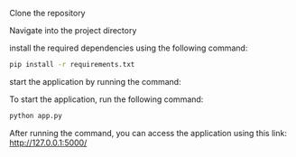 Clone the repository 

Navigate into the project directory

install the required dependencies using the following command:

```bash
pip install -r requirements.txt
```

start the application by running the command:

To start the application, run the following command:

```bash
python app.py
```

After running the command, you can access the application using this link: http://127.0.0.1:5000/

